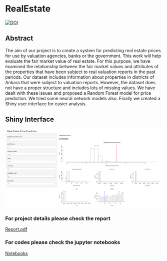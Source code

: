 # RealEstate
[![DOI](https://zenodo.org/badge/DOI/10.5281/zenodo.2528655.svg)](https://doi.org/10.5281/zenodo.2528655)


## Abstract
The aim of our project is to create a system for predicting real estate prices for use
by valuation agencies, banks or the government. This work will help evaluate the
fair market value of real estate. For this purpose, we have examined the relationship
between the fair market values and attributes of the properties that have been
subject to real valuation reports in the past periods. Our dataset includes
information about properties in districts of Ankara that were subject to valuation
reports. However, the dataset does not have a proper structure and includes lots of
missing values. We have dealt with these issues and proposed a Random Forest
model for price prediction. We tried some neural network models also. Finally we created a Shiny user interface for easier analysis.  

## Shiny Interface
![alt text](https://github.com/kazimsanlav/RealEstate/blob/master/Images/490shiny2.png)

### For project details please check the report 
[Report.pdf](https://github.com/kazimsanlav/RealEstate/blob/master/Report.pdf)

### For codes  please check the jupyter notebooks 
[Notebooks](https://github.com/kazimsanlav/RealEstate/blob/master/NoteBooks)
